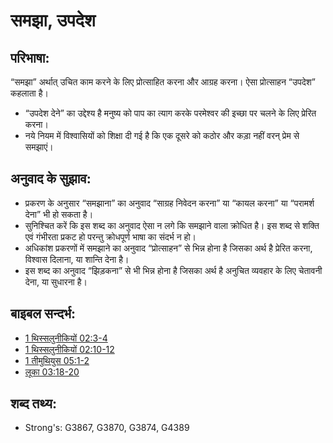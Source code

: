 # समझा, उपदेश #

## परिभाषा: ##

“समझा” अर्थात् उचित काम करने के लिए प्रोत्साहित करना और आग्रह करना। ऐसा प्रोत्साहन “उपदेश” कहलाता है।

* “उपदेश देने” का उद्देश्य है मनुष्य को पाप का त्याग करके परमेश्वर की इच्छा पर चलने के लिए प्रेरित करना।
* नये नियम में विश्वासियों को शिक्षा दी गई है कि एक दूसरे को कठोर और कड़ा नहीं वरन् प्रेम से समझाएं।

## अनुवाद के सुझाव: ##

* प्रकरण के अनुसार “समझाना” का अनुवाद “साग्रह निवेदन करना” या “कायल करना” या “परामर्श देना” भी हो सकता है।
* सुनिश्चित करें कि इस शब्द का अनुवाद ऐसा न लगे कि समझाने वाला क्रोधित है। इस शब्द से शक्ति एवं गंभीरता प्रकट हो परन्तु क्रोधपूर्ण भाषा का संदर्भ न हो।
* अधिकांश प्रकरणों में समझाने का अनुवाद “प्रोत्साहन” से भिन्न होना है जिसका अर्थ है प्रेरित करना, विश्वास दिलाना, या शान्ति देना है।
* इस शब्द का अनुवाद “झिड़कना” से भी भिन्न होना है जिसका अर्थ है अनुचित व्यवहार के लिए चेतावनी देना, या सुधारना है।

## बाइबल सन्दर्भ: ##

* [1 थिस्सलुनीकियों 02:3-4](rc://en/tn/help/1th/02/03)
* [1 थिस्सलुनीकियों 02:10-12](rc://en/tn/help/1th/02/10)
* [1 तीमुथियुस 05:1-2](rc://en/tn/help/1ti/05/01)
* [लूका 03:18-20](rc://en/tn/help/luk/03/18)

## शब्द तथ्य: ##

* Strong's: G3867, G3870, G3874, G4389
